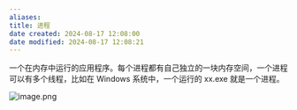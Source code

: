 ```yaml
---
aliases: 
title: 进程
date created: 2024-08-17 12:08:00
date modified: 2024-08-17 12:08:21
---
```

一个在内存中运行的应用程序。每个进程都有自己独立的一块内存空间，一个进程可以有多个线程，比如在 Windows 系统中，一个运行的 xx.exe 就是一个进程。

![image.png](https://typora-tes.oss-cn-shanghai.aliyuncs.com/picgo/20240817120317.png)
